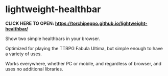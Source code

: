 # lightweight-healthbar

**CLICK HERE TO OPEN: https://torchipeppo.github.io/lightweight-healthbar/**

Show two simple healthbars in your browser.

Optimized for playing the TTRPG Fabula Ultima, but simple enough to have a variety of uses.

Works everywhere, whether PC or mobile, and regardless of browser, and uses no additional libraries.
